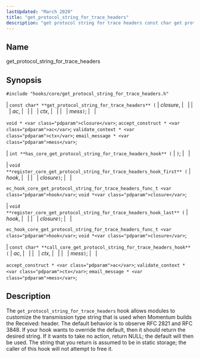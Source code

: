 ```yaml
---
lastUpdated: "March 2020"
title: "get_protocol_string_for_trace_headers"
description: "get protocol string for trace headers const char get protocol string for trace headers closure ac ctx mess void closure accept construct ac validate context ctx email message mess int has core get protocol string for trace headers hook void register core get protocol string for trace headers hook first..."
---
```


<a name="hooks.core.get_protocol_string_for_trace_headers"></a> 
## Name

get_protocol_string_for_trace_headers

## Synopsis

`#include "hooks/core/get_protocol_string_for_trace_headers.h"`

| `const char* **get_protocol_string_for_trace_headers** (` | <var class="pdparam">closure</var>, |   |
|   | <var class="pdparam">ac</var>, |   |
|   | <var class="pdparam">ctx</var>, |   |
|   | <var class="pdparam">mess</var>`)`; |   |

`void * <var class="pdparam">closure</var>`;
`accept_construct * <var class="pdparam">ac</var>`;
`validate_context * <var class="pdparam">ctx</var>`;
`email_message * <var class="pdparam">mess</var>`;

| `int **has_core_get_protocol_string_for_trace_headers_hook** (` | `)`; |   |

| `void **register_core_get_protocol_string_for_trace_headers_hook_first** (` | <var class="pdparam">hook</var>, |   |
|   | <var class="pdparam">closure</var>`)`; |   |

`ec_hook_core_get_protocol_string_for_trace_headers_func_t <var class="pdparam">hook</var>`;
`void *<var class="pdparam">closure</var>`;

| `void **register_core_get_protocol_string_for_trace_headers_hook_last** (` | <var class="pdparam">hook</var>, |   |
|   | <var class="pdparam">closure</var>`)`; |   |

`ec_hook_core_get_protocol_string_for_trace_headers_func_t <var class="pdparam">hook</var>`;
`void *<var class="pdparam">closure</var>`;

| `const char* **call_core_get_protocol_string_for_trace_headers_hook** (` | <var class="pdparam">ac</var>, |   |
|   | <var class="pdparam">ctx</var>, |   |
|   | <var class="pdparam">mess</var>`)`; |   |

`accept_construct * <var class="pdparam">ac</var>`;
`validate_context * <var class="pdparam">ctx</var>`;
`email_message * <var class="pdparam">mess</var>`;<a name="idp37349792"></a> 
## Description

The `get_protocol_string_for_trace_headers` hook allows modules to customize the transmission type string that is used when Momentum builds the Received: header. The default behavior is to observe RFC 2821 and RFC 3848\. If your hook wants to override the default, then it should return the desired string. If it wants to take no action, return NULL; the default will then be used. The string that you return is assumed to be in static storage; the caller of this hook will not attempt to free it.